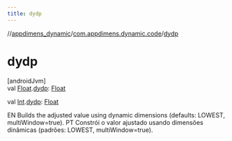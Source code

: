 ```yaml
---
title: dydp
---
```

//[appdimens_dynamic](../../index.html)/[com.appdimens.dynamic.code](index.html)/[dydp](dydp.html)



# dydp



[androidJvm]\
val [Float](https://kotlinlang.org/api/core/kotlin-stdlib/kotlin/-float/index.html).[dydp](dydp.html): [Float](https://kotlinlang.org/api/core/kotlin-stdlib/kotlin/-float/index.html)

val [Int](https://kotlinlang.org/api/core/kotlin-stdlib/kotlin/-int/index.html).[dydp](dydp.html): [Float](https://kotlinlang.org/api/core/kotlin-stdlib/kotlin/-float/index.html)



EN Builds the adjusted value using dynamic dimensions (defaults: LOWEST, multiWindow=true). PT Constrói o valor ajustado usando dimensões dinâmicas (padrões: LOWEST, multiWindow=true).



